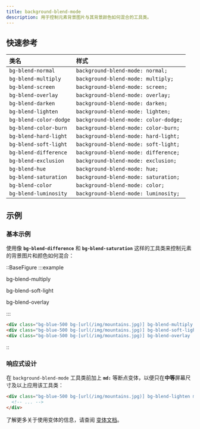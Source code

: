 ```yaml
---
title: background-blend-mode
description: 用于控制元素背景图片与其背景颜色如何混合的工具类。
---
```


## 快速参考

| 类名                  | 样式                            |
| :-------------------- | :------------------------------ |
| `bg-blend-normal`     | `background-blend-mode: normal;`   |
| `bg-blend-multiply`   | `background-blend-mode: multiply;` |
| `bg-blend-screen`     | `background-blend-mode: screen;`   |
| `bg-blend-overlay`    | `background-blend-mode: overlay;`  |
| `bg-blend-darken`     | `background-blend-mode: darken;`   |
| `bg-blend-lighten`    | `background-blend-mode: lighten;`  |
| `bg-blend-color-dodge` | `background-blend-mode: color-dodge;` |
| `bg-blend-color-burn` | `background-blend-mode: color-burn;` |
| `bg-blend-hard-light` | `background-blend-mode: hard-light;` |
| `bg-blend-soft-light` | `background-blend-mode: soft-light;` |
| `bg-blend-difference` | `background-blend-mode: difference;` |
| `bg-blend-exclusion`  | `background-blend-mode: exclusion;` |
| `bg-blend-hue`        | `background-blend-mode: hue;`      |
| `bg-blend-saturation` | `background-blend-mode: saturation;` |
| `bg-blend-color`      | `background-blend-mode: color;`    |
| `bg-blend-luminosity` | `background-blend-mode: luminosity;` |

## 示例

### 基本示例

使用像 **`bg-blend-difference`** 和 **`bg-blend-saturation`** 这样的工具类来控制元素的背景图片和颜色如何混合：

::BaseFigure
:::example
<div class="flex flex-col items-center justify-between gap-y-6 px-1 sm:flex-row md:px-4">
  <div class="flex shrink-0 flex-col items-center">
    <p class="mb-3 text-center font-mono text-xs font-medium text-gray-500 dark:text-gray-400">
      bg-blend-multiply
    </p>
    <div class="size-24 bg-blue-500 bg-[url(https://images.unsplash.com/photo-1554629947-334ff61d85dc?ixid=MnwxMjA3fDB8MHxwaG90by1wYWdlfHx8fGVufDB8fHx8&ixlib=rb-1.2.1&auto=format&fit=crop&w=1000&h=1000&q=80)] bg-cover bg-center bg-no-repeat bg-blend-multiply md:size-32"></div>
  </div>
  <div class="flex shrink-0 flex-col items-center">
    <p class="mb-3 text-center font-mono text-xs font-medium text-gray-500 dark:text-gray-400">
      bg-blend-soft-light
    </p>
    <div class="size-24 bg-blue-500 bg-[url(https://images.unsplash.com/photo-1554629947-334ff61d85dc?ixid=MnwxMjA3fDB8MHxwaG90by1wYWdlfHx8fGVufDB8fHx8&ixlib=rb-1.2.1&auto=format&fit=crop&w=1000&h=1000&q=80)] bg-cover bg-center bg-no-repeat bg-blend-soft-light md:size-32"></div>
  </div>
  <div class="flex shrink-0 flex-col items-center">
    <p class="mb-3 text-center font-mono text-xs font-medium text-gray-500 dark:text-gray-400">
      bg-blend-overlay
    </p>
    <div class="size-24 bg-blue-500 bg-[url(https://images.unsplash.com/photo-1554629947-334ff61d85dc?ixid=MnwxMjA3fDB8MHxwaG90by1wYWdlfHx8fGVufDB8fHx8&ixlib=rb-1.2.1&auto=format&fit=crop&w=1000&h=1000&q=80)] bg-cover bg-center bg-no-repeat bg-blend-overlay md:size-32"></div>
  </div>
</div>
:::

```html
<div class="bg-blue-500 bg-[url(/img/mountains.jpg)] bg-blend-multiply ..."></div>
<div class="bg-blue-500 bg-[url(/img/mountains.jpg)] bg-blend-soft-light ..."></div>
<div class="bg-blue-500 bg-[url(/img/mountains.jpg)] bg-blend-overlay ..."></div>
```
::

### 响应式设计

在 `background-blend-mode` 工具类前加上 **`md:`** 等断点变体，以便只在**中等**屏幕尺寸及以上应用该工具类：

```html
<div class="bg-blue-500 bg-[url(/img/mountains.jpg)] bg-blend-lighten md:bg-blend-darken ...">
  <!-- ... -->
</div>
```

了解更多关于使用变体的信息，请查阅 [变体文档](variants.md)。
